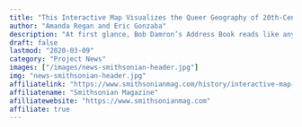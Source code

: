 ```yaml
---
title: "This Interactive Map Visualizes the Queer Geography of 20th-Century America"
author: "Amanda Regan and Eric Gonzaba"
description: "At first glance, Bob Damron’s Address Book reads like any other travel guide. Bars, restaurants, hotels and businesses are grouped by city and state, their names and addresses listed in alphabetical order..."
draft: false
lastmod: "2020-03-09"
category: "Project News"
images: ["/images/news-smithsonian-header.jpg"]
img: "news-smithsonian-header.jpg"
affiliatelink: "https://www.smithsonianmag.com/history/interactive-map-visualizes-queer-geography-20th-century-america-180974306/?utm_source=twitter.com&utm_medium=socialmedia"
affiliatename: "Smithsonian Magazine"
afilliatewebsite: "https://www.smithsonianmag.com"
affiliate: true
---
```


